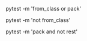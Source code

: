 [//]: # (Запустити тести так, щоб виконались усі тести з мітками "from_class" та "pack")
pytest -m 'from_class or pack'

[//]: # (Запустити тести так, щоб виконались усі тести з усіма мітками крім "from_class")
pytest -m 'not from_class'

[//]: # (Запустити тести так, щоб виконались усі тести з мітками "pack" але 
виключити тести з міткою "rest")
pytest -m 'pack and not rest'